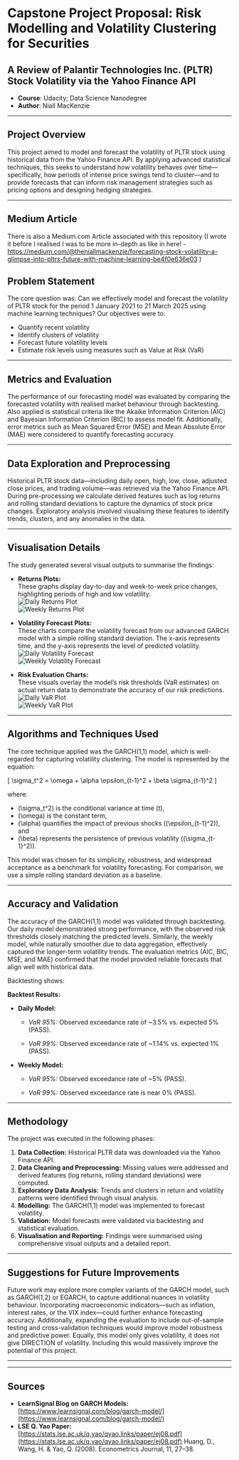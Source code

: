 # Capstone Project Proposal: Risk Modelling and Volatility Clustering for Securities  
## A Review of Palantir Technologies Inc. (PLTR) Stock Volatility via the Yahoo Finance API

- **Course**: Udacity; Data Science Nanodegree
- **Author**: Niall MacKenzie

---

## Project Overview  
This project aimed to model and forecast the volatility of PLTR stock using historical data from the Yahoo Finance API. By applying advanced statistical techniques, this seeks to understand how volatility behaves over time—specifically, how periods of intense price swings tend to cluster—and to provide forecasts that can inform risk management strategies such as pricing options and designing hedging strategies.

---

## Medium Article
There is also a Medium.com Article associated with this repository (I wrote it before I realised I was to be more in-depth as like in here! - https://medium.com/@theniallmackenzie/forecasting-stock-volatility-a-glimpse-into-pltrs-future-with-machine-learning-be4f0e636e03 )

## Problem Statement  
The core question was: Can we effectively model and forecast the volatility of PLTR stock for the period 1 January 2021 to 21 March 2025 using machine learning techniques? Our objectives were to:  
- Quantify recent volatility  
- Identify clusters of volatility  
- Forecast future volatility levels  
- Estimate risk levels using measures such as Value at Risk (VaR)

---

## Metrics and Evaluation  
The performance of our forecasting model was evaluated by comparing the forecasted volatility with realised market behaviour through backtesting. Also applied is statistical criteria like the Akaike Information Criterion (AIC) and Bayesian Information Criterion (BIC) to assess model fit. Additionally, error metrics such as Mean Squared Error (MSE) and Mean Absolute Error (MAE) were considered to quantify forecasting accuracy.

---

## Data Exploration and Preprocessing  
Historical PLTR stock data—including daily open, high, low, close, adjusted close prices, and trading volume—was retrieved via the Yahoo Finance API. During pre-processing we calculate derived features such as log returns and rolling standard deviations to capture the dynamics of stock price changes. Exploratory analysis involved visualising these features to identify trends, clusters, and any anomalies in the data.

---

## Visualisation Details  
The study generated several visual outputs to summarise the findings:

- **Returns Plots:**  
  These graphs display day-to-day and week-to-week price changes, highlighting periods of high and low volatility.  
  ![Daily Returns Plot](Outputs/returns_plot_daily.png)  
  ![Weekly Returns Plot](Outputs/returns_plot_weekly.png)

- **Volatility Forecast Plots:**  
  These charts compare the volatility forecast from our advanced GARCH model with a simple rolling standard deviation. The x-axis represents time, and the y-axis represents the level of predicted volatility.  
  ![Daily Volatility Forecast](Outputs/volatility_plot_daily.png)  
  ![Weekly Volatility Forecast](Outputs/volatility_plot_weekly.png)

- **Risk Evaluation Charts:**  
  These visuals overlay the model’s risk thresholds (VaR estimates) on actual return data to demonstrate the accuracy of our risk predictions.  
  ![Daily VaR Plot](Outputs/var_plot_daily.png)  
  ![Weekly VaR Plot](Outputs/var_plot_weekly.png)

---

## Algorithms and Techniques Used  
The core technique applied was the GARCH(1,1) model, which is well-regarded for capturing volatility clustering. The model is represented by the equation:

\[
\sigma_t^2 = \omega + \alpha \epsilon_{t-1}^2 + \beta \sigma_{t-1}^2
\]

where:  
- \(\sigma_t^2\) is the conditional variance at time \(t\),  
- \(\omega\) is the constant term,  
- \(\alpha\) quantifies the impact of previous shocks (\(\epsilon_{t-1}^2\)), and  
- \(\beta\) represents the persistence of previous volatility (\(\sigma_{t-1}^2\)).  

This model was chosen for its simplicity, robustness, and widespread acceptance as a benchmark for volatility forecasting. For comparison, we use a simple rolling standard deviation as a baseline.

---

## Accuracy and Validation  
The accuracy of the GARCH(1,1) model was validated through backtesting. Our daily model demonstrated strong performance, with the observed risk thresholds closely matching the predicted levels. Similarly, the weekly model, while naturally smoother due to data aggregation, effectively captured the longer-term volatility trends. The evaluation metrics (AIC, BIC, MSE, and MAE) confirmed that the model provided reliable forecasts that align well with historical data.

Backtesting shows: 


**Backtest Results:**  

- **Daily Model:**

  - *VaR 95%:* Observed exceedance rate of ~3.5% vs. expected 5% (PASS).  

  - *VaR 99%:* Observed exceedance rate of ~1.14% vs. expected 1% (PASS).

- **Weekly Model:**   

  - *VaR 95%:* Observed exceedance rate of ~5% (PASS).  

  - *VaR 99%:* Observed exceedance rate is near 0% (PASS).

---

## Methodology  
The project was executed in the following phases:
1. **Data Collection:** Historical PLTR data was downloaded via the Yahoo Finance API.
2. **Data Cleaning and Preprocessing:** Missing values were addressed and derived features (log returns, rolling standard deviations) were computed.
3. **Exploratory Data Analysis:** Trends and clusters in return and volatility patterns were identified through visual analysis.
4. **Modelling:** The GARCH(1,1) model was implemented to forecast volatility.
5. **Validation:** Model forecasts were validated via backtesting and statistical evaluation.
6. **Visualisation and Reporting:** Findings were summarised using comprehensive visual outputs and a detailed report.

---

## Suggestions for Future Improvements  
Future work may explore more complex variants of the GARCH model, such as GARCH(1,2) or EGARCH, to capture additional nuances in volatility behaviour. Incorporating macroeconomic indicators—such as inflation, interest rates, or the VIX index—could further enhance forecasting accuracy. Additionally, expanding the evaluation to include out-of-sample testing and cross-validation techniques would improve model robustness and predictive power. Equally, this model only gives volatility, it does not give DIRECTION of volatility. Including this would massively improve the potential of this project. 

---
---

## Sources  
- **LearnSignal Blog on GARCH Models:** [https://www.learnsignal.com/blog/garch-model/](https://www.learnsignal.com/blog/garch-model/)  
- **LSE Q. Yao Paper:** [https://stats.lse.ac.uk/q.yao/qyao.links/paper/ej08.pdf](https://stats.lse.ac.uk/q.yao/qyao.links/paper/ej08.pdf) Huang, D., Wang, H. & Yao, Q. (2008). Econometrics Journal, 11, 27–38.  